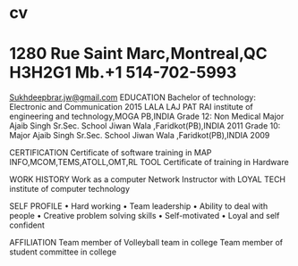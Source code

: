 # cv
# 1280 Rue Saint Marc,Montreal,QC H3H2G1                                   Mb.+1 514-702-5993
Sukhdeepbrar.jw@gmail.com
EDUCATION
Bachelor of technology: Electronic and Communication                                                  2015
LALA LAJ PAT RAI institute of engineering and technology,MOGA PB,INDIA
Grade 12: Non Medical
Major Ajaib Singh Sr.Sec. School Jiwan Wala ,Faridkot(PB),INDIA                                    2011
Grade 10:
 Major Ajaib Singh Sr.Sec. School Jiwan Wala ,Faridkot(PB),INDIA                                   2009

CERTIFICATION
Certificate of software training in MAP INFO,MCOM,TEMS,ATOLL,OMT,RL TOOL
Certificate of training in Hardware

WORK HISTORY
Work as a computer Network Instructor with LOYAL TECH institute of computer technology

SELF PROFILE
•	Hard working
•	Team leadership
•	Ability to deal with people
•	Creative problem solving skills
•	Self-motivated
•	Loyal and self confident

AFFILIATION
Team member of  Volleyball team in college
Team member of student committee in college



